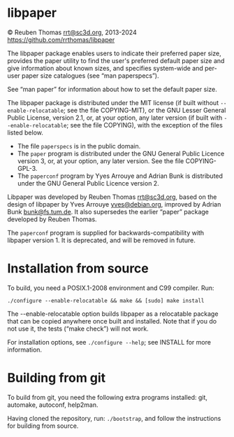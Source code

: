# libpaper

© Reuben Thomas <rrt@sc3d.org>, 2013-2024  
https://github.com/rrthomas/libpaper  

The libpaper package enables users to indicate their preferred paper
size, provides the paper utility to find the user's preferred default
paper size and give information about known sizes, and specifies
system-wide and per-user paper size catalogues (see “man paperspecs”).

See “man paper” for information about how to set the default paper size.

The libpaper package is distributed under the MIT license (if built without
`--enable-relocatable`; see the file COPYING-MIT), or the GNU Lesser General
Public License, version 2.1, or, at your option, any later version (if built
with `--enable-relocatable`; see the file COPYING), with the exception of
the files listed below.

* The file `paperspecs` is in the public domain.
* The `paper` program is distributed under the GNU General Public Licence
  version 3, or, at your option, any later version. See the file
  COPYING-GPL-3.
* The `paperconf` program by Yyes Arrouye and Adrian Bunk is distributed
  under the GNU General Public Licence version 2.

Libpaper was developed by Reuben Thomas <rrt@sc3d.org>, based on the
design of libpaper by Yves Arrouye <yves@debian.org>, improved by
Adrian Bunk <bunk@fs.tum.de>. It also supersedes the earlier “paper”
package developed by Reuben Thomas.

The `paperconf` program is supplied for backwards-compatibility with
libpaper version 1. It is deprecated, and will be removed in future.


# Installation from source

To build, you need a POSIX.1-2008 environment and C99 compiler.
Run:

```
./configure --enable-relocatable && make && [sudo] make install
```

The --enable-relocatable option builds libpaper as a relocatable
package that can be copied anywhere once built and installed. Note
that if you do not use it, the tests (“make check”) will not work.

For installation options, see `./configure --help`; see INSTALL for more
information.


# Building from git

To build from git, you need the following extra programs installed:
git, automake, autoconf, help2man.

Having cloned the repository, run: `./bootstrap`, and follow the
instructions for building from source.
